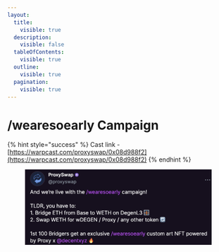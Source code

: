 ```yaml
---
layout:
  title:
    visible: true
  description:
    visible: false
  tableOfContents:
    visible: true
  outline:
    visible: true
  pagination:
    visible: true
---
```


# /wearesoearly Campaign

{% hint style="success" %}
Cast link - [https://warpcast.com/proxyswap/0x08d988f2](https://warpcast.com/proxyswap/0x08d988f2)
{% endhint %}

<figure><img src="../../.gitbook/assets/wearesoearly-campaign.png" alt=""><figcaption></figcaption></figure>
